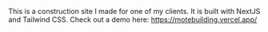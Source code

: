 This is a construction site I made for one of my clients. It is built with NextJS and Tailwind CSS. Check out a demo here: https://motebuilding.vercel.app/

